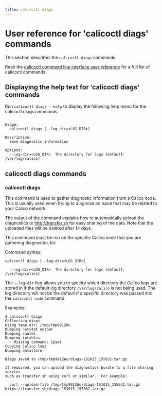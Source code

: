 ```yaml
---
title: calicoctl diags
---
```


# User reference for 'calicoctl diags' commands

This section describes the `calicoctl diags` commands.

Read the [calicoctl command line interface user reference]({{site.url}}/{{page.version}}/reference/calicoctl) 
for a full list of calicoctl commands.

## Displaying the help text for 'calicoctl diags' commands

Run `calicoctl diags --help` to display the following help menu for the 
calicoctl diags commands.

```

Usage:
  calicoctl diags [--log-dir=<LOG_DIR>]

Description:
  Save diagnostic information

Options:
  --log-dir=<LOG_DIR>  The directory for logs [default: /var/log/calico]

```

## calicoctl diags commands


### calicoctl diags 

This command is used to gather diagnostic information from a Calico node.
This is usually used when trying to diagnose an issue that may be related to
your Calico network.

The output of the command explains how to automatically upload the 
diagnostics to http://transfer.sh for easy sharing of the data. Note that the 
uploaded files will be deleted after 14 days.

This command must be run on the specific Calico node that you are gathering 
diagnostics for.

Command syntax:

```
calicoctl diags [--log-dir=<LOG_DIR>]

  --log-dir=<LOG_DIR>  The directory for logs [default: /var/log/calico]
```

The `--log-dir` flag allows you to specify which directory the Calico logs are 
stored in if the default log directory `/var/log/calico` is not being 
used. The log directory will not be the default if a specific directory was 
passed into the `calicoctl node` command.

Examples:

```
$ calicoctl diags
Collecting diags
Using temp dir: /tmp/tmp991ZWu
Dumping netstat output
Dumping routes
Dumping iptables
  - Missing command: ipset
Copying Calico logs
Dumping datastore

Diags saved to /tmp/tmp991ZWu/diags-151015_155032.tar.gz

If required, you can upload the diagnostics bundle to a file sharing service
such as transfer.sh using curl or similar.  For example:

  curl --upload-file /tmp/tmp991ZWu/diags-151015_155032.tar.gz https://transfer.sh/diags-151015_155032.tar.gz
```
